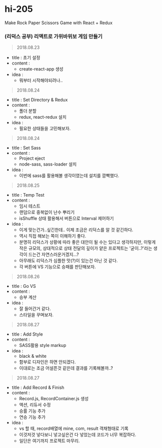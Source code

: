# hi-205
Make Rock Paper Scissors Game with React + Redux

### (리덕스 공부) 리액트로 가위바위보 게임 만들기

> 2018.08.23
  - title : 초기 설정
  - content : 
    - create-react-app 생성
  - idea : 
    - 뭐부터 시작해야되려나..

> 2018.08.24
  - title : Set Directory & Redux
  - content : 
    - 폴더 분할
    - redux, react-redux 설치
  - idea : 
    - 필요한 상태들을 고민해보자.

> 2018.08.24
  - title : Set Sass
  - content : 
    - Project eject
    - node-sass, sass-loader 설치
  - idea : 
    - 이번에 sass를 활용해볼 생각이였는데 설치를 깜빡했다.

> 2018.08.25
  - title : Temp Test
  - content : 
    - 임시 테스트
    - 랜덤으로 중복없이 난수 뿌리기
    - isShuffle 상태 활용해서 버튼으로 Interval 제어하기
  - idea : 
    - 이게 맞는건가..싶긴한데.. 이제 조금은 리덕스를 알 것 같긴하다.
    - 역시 직접 해보는 쪽이 이해하기 좋다.
    - 분명히 리덕스가 상황에 따라 좋은 대안이 될 수는 있다고 생각하지만,
      이렇게 작은 규모의, 상대적으로 상태 전달의 깊이가 얕은 프로젝트는 
      '굳이..?'라는 생각이 드는건 자연스러운거겠지...?
    - 아무래도 리덕스가 심플한 맛(?)이 있는건 아닌 것 같다.
    - 각 버튼에 VS 기능으로 승패를 판단해보자.

> 2018.08.26
  - title : Go VS
  - content :
    - 승부 계산
  - idea :
    - 잘 들어간거 같다.
    - 스타일을 꾸며보자.

> 2018.08.27
  - title : Add Style
  - content :
    - SASS활용 style markup
  - idea :
    - black & white
    - 함부로 디자인은 하면 안되겠다.
    - 이대로는 조금 어설픈것 같은데 결과를 기록해볼까..?

> 2018.08.27
  - title : Add Record & Finish
  - content : 
    - Record.js, RecordContainer.js 생성
    - 액션, 리듀서 수정
    - 승률 기능 추가
    - 연승 기능 추가
  - idea :
    - vs 할 때, record배열에 mine, com, result 객채형태로 기록
    - 이것저것 넣다보니 넣고싶은건 다 넣었는데 코드가 너무 복잡하다.
    - 일단은 여기까지 프로젝트 마무리.
    